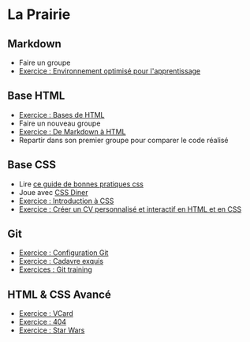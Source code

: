 # La Prairie

## Markdown

- Faire un groupe  
- [Exercice : Environnement optimisé pour l'apprentissage](https://github.com/becodeorg/learning-environment)

## Base HTML

- [Exercice : Bases de HTML](html-css/exercice-html-basic.md)
- Faire un nouveau groupe
- [Exercice : De Markdown à HTML](html-css/exercice-markdown-to-html.md)
- Repartir dans son premier groupe pour comparer le code réalisé 

## Base CSS

- Lire [ce guide de bonnes pratiques css](http://guidecss.fr)
- Joue avec [CSS Diner](http://flukeout.github.io)
- [Exercice : Introduction à CSS](html-css/exercice-markdown-to-html-and-css.md)
- [Exercice : Créer un CV personnalisé et interactif en HTML et en CSS](html-css/exercice-creer-un-cv.md)

## Git

- [Exercice : Configuration Git](git/exercice-git-configuration.md)
- [Exercice : Cadavre exquis](git/exercice-git-cadavre-exquis.md)
- [Exercices : Git training](git/exercice-git-training.md)

## HTML & CSS Avancé

- [Exercice : VCard](html-css/exercice-vcard-html.md)
- [Exercice : 404](html-css/exercice-404-html.md)
- [Exercice : Star Wars](html-css/exercice-star-wars.md)


